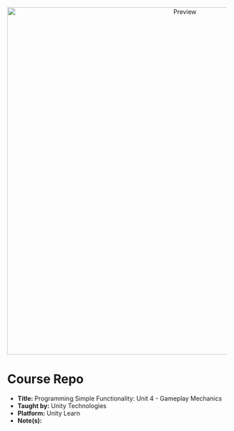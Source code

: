 <div align="center">
  <img alt="Preview" src="./Images/hero.gif" width="800">
</div>

# Course Repo

- **Title:** Programming Simple Functionality: Unit 4 - Gameplay Mechanics
- **Taught by:** Unity Technologies
- **Platform:** Unity Learn
- **Note(s):**
